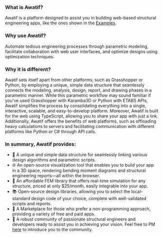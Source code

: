 ### What is Awatif?

Awatif is a platform designed to assist you in building web-based structural engineering apps, like the ones shown in the [Examples](https://awatif.co/examples/).

### Why use Awatif?

Automate tedious engineering processes through parametric modeling, facilitate collaboration with web user interfaces, and optimize designs using optimization techniques.

### Why it is different?

Awatif sets itself apart from other platforms, such as Grasshopper or Python, by employing a unique, simple data structure that seamlessly connects the modeling, analysis, design, report, and drawing phases in a parametric manner. While this parametric workflow may sound familiar if you've used Grasshopper with Karamba3D or Python with ETABS APIs, Awatif simplifies the process by consolidating everything into a single, interactive, scalable, and easy-to-develop platform. Moreover, Awatif is built for the web using TypeScript, allowing you to share your app with just a link. Additionally, Awatif offers the benefits of web platforms, such as offloading heavy calculations to servers and facilitating communication with different platforms like Python or C# through API calls.

### In summary, Awatif provides:

- 🔄 A unique and simple data structure for seamlessly linking various design algorithms and parametric scripts.
- 🌐 An open-source visualization tool that enables you to build your app in a 3D space, rendering bending moment diagrams and structural engineering reports—all within the browser.
- 💸 An affordable FEM library that offers real-time simulation for any structure, priced at only $25/month, easily integrable into your app.
- 📚 Open-source design libraries, allowing you to select the local-standard design code of your choice, complete with well-validated scripts and reports.
- 🛒 A Marketplace for those who prefer a non-programming approach, providing a variety of free and paid apps.
- 👥 A robust community of passionate structural engineers and developers ready to assist you in achieving your vision. Feel free to PM [here](https://www.linkedin.com/in/madil4/) to introduce you to the community.

